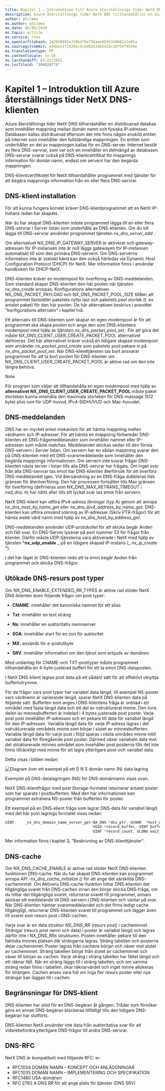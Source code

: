 ```yaml
---
title: Kapitel 1 – Introduktion till Azure återställnings tider NetX DNS-klienten
description: Azure återställnings tider NetX DNS tillhandahåller en distribuerad databas som innehåller mappning mellan domän namn och fysiska IP-adresser.
author: philmea
ms.author: philmea
ms.date: 06/04/2020
ms.topic: article
ms.service: rtos
ms.openlocfilehash: 3426b0895e259bd70e758aae8b56349082a3a95a
ms.sourcegitcommit: e3d42e1f2920ec9cb002634b542bc20754f9544e
ms.translationtype: MT
ms.contentlocale: sv-SE
ms.lasthandoff: 03/22/2021
ms.locfileid: "104826775"
---
```

# <a name="chapter-1---introduction-to-the-azure-rtos-netx-dns-client"></a>Kapitel 1 – Introduktion till Azure återställnings tider NetX DNS-klienten

Azure återställnings tider NetX DNS tillhandahåller en distribuerad databas som innehåller mappning mellan domän namn och fysiska IP-adresser. Databasen kallas *distribuerad* eftersom det inte finns någon enskild entitet på Internet som innehåller den fullständiga mappningen. En entitet som underhåller en del av mappningen kallas för en DNS-server. Internet består av flera DNS-servrar, som var och en innehåller en delmängd av databasen. DNS-servrar svarar också på DNS-klientcertifikat för mappnings information för domän namn, endast om servern har den begärda mappningen.

DNS-klientcertifikatet för NetX tillhandahåller programmet med tjänster för att begära mappnings information från en eller flera DNS-servrar.

## <a name="dns-client-setup"></a>DNS-klient installation

För att kunna fungera korrekt kräver DNS-klientprogrammet att en NetX-IP-instans redan har skapats.

När du har skapat DNS-klienten måste programmet lägga till en eller flera DNS-servrar i Server listan som underhålls av DNS-klienten. Om du vill lägga till DNS-servrar använder programmet tjänsten *nx_dns_server_add* .

Om alternativet NX_DNS_IP_GATEWAY_SERVER är aktiverat och gateway-adressen för IP-instansen inte är noll läggs gatewayen för IP-instansen automatiskt till som den primära DNS-servern. Om DNS-serverns information inte är statiskt känd kan den också härledas via Dynamic Host Configuration Protocol (DHCP) för NetX. Mer information finns i användar handboken för DHCP-NetX.

DNS-klienten kräver en modempool för överföring av DNS-meddelanden. Som standard skapar DNS-klienten den här poolen när tjänsten *nx_dns_create* anropas. Konfigurations alternativen NX_DNS_PACKET_PAYLOAD och NX_DNS_PACKET_POOL_SIZE tillåter att programmet fastställer paketets nytto last och paketets pool storlek (t. ex. antalet paket) för den här poolen. De här alternativen beskrivs i avsnittet "konfigurations alternativ" i kapitel två.

Ett alternativ till DNS-klienten som skapar en egen modempool är för att programmet ska skapa poolen och ange den som DNS-klientens modempool med hjälp av tjänsten *nx_dns_packet_pool_set* . För att göra det måste NX_DNS_CLIENT_USER_CREATE_PACKET_POOL alternativet definieras. Det här alternativet kräver också en tidigare skapad modempool som använder *nx_packet_pool_create* som paketets pool pekare in på *nx_dns_packet_pool_set*. När DNS-klienttjänsten tas bort ansvarar programmet för att ta bort poolen för DNS-klienter om NX_DNS_CLIENT_USER_CREATE_PACKET_POOL är aktive rad om den inte längre behövs.

>[!NOTE] 
> För program som väljer att tillhandahålla en egen modempool med hjälp av **alternativet NX_DNS_CLIENT_USER_CREATE_PACKET_POOL** måste paket storleken kunna innehålla den maximala storleken för DNS-massage (512 byte) plus rum för UDP-huvud, IPv4-SIDHUVUD och Mac-huvudet.

## <a name="dns-messages"></a>DNS-meddelanden

DNS har en mycket enkel mekanism för att hämta mappning mellan värdnamn och IP-adresser. För att hämta en mappning förbereder DNS-klienten ett DNS-frågemeddelanden som innehåller namnet eller IP-adressen som måste matchas. Meddelandet skickas sedan till den första DNS-servern i Server listan. Om servern har en sådan mappning svarar den på DNS-klienten med ett DNS-svarsmeddelande som innehåller den begärda mappnings informationen. Om servern inte svarar frågar DNS-klienten nästa server i listan tills alla DNS-servrar har frågats. Om inget svar från alla DNS-servrar tas emot har DNS-klienten återförsök för att överföra DNS-meddelandet igen. Vid återsändning av en DNS-fråga dubbleras tids gränsen för återöverföring. Den här processen fortsätter tills Max gränsen för överföring (definieras som NX_DNS_MAX_RETRANS_TIMEOUT i *nxd_dns. h*) har nåtts eller tills ett lyckat svar tas emot från servern.

NetX DNS-klient kan utföra IPv4-adress ökningar (typ A) genom att anropa *nx_dns_host_by_name_get eller* *nx_dns_ipv4_address_by_name_get*. DNS-klienten kan utföra omvänd sökning av IP-adresser (Skriv PTR-frågor) för att hämta webb värd namn med hjälp av *nx_dns_host_by_address_get*.

DNS-meddelanden använder UDP-protokollet för att skicka begär Anden och fält svar. En DNS-Server lyssnar på port nummer 53 för frågor från klienter. Därför måste UDP-tjänsterna vara aktiverade i NetX med hjälp av tjänsten ***nx_udp_enable** _ på en tidigare skapad IP-instans (_ *_nx_ip_create_* *).

I det här läget är DNS-klienten redo att ta emot begär Anden från programmet och skicka DNS-frågor.

## <a name="extended-dns-resource-record-types"></a>Utökade DNS-resurs post typer

Om NX_DNS_ENABLE_EXTENDED_RR_TYPES är aktive rad stöder NetX DNS-klienten även följande frågor om post typer:

- **CNAME**: innehåller det kanoniska namnet för ett alias

- **Txt**: innehåller en text sträng

- **Ns**: innehåller en auktoritativ namnserver

- **SOA**: innehåller start för en zon för auktoritet

- **MX**: används för e-postutbyte

- **SRV**: innehåller information om den tjänst som erbjuds av domänen

Med undantag för CNAME-och TXT-posttyper måste programmet tillhandahålla en 4-byte-justerad buffert för att ta emot DNS-dataposten.

I NetX DNS-klient lagras post data på ett sådant sätt för att effektivt utnyttja buffertutrymme.

För de frågor vars post typer har variabel data längd, till exempel NS-poster vars värdnamn är varierande längd, sparar NetX DNS-klienten data på följande sätt. Bufferten som anges i DNS-klientens fråga är ordnad i ett området med fasta längd data och ett del av ostrukturerat minne. Den övre delen av minnesbufferten är indelad i 4 bytes justerade post poster. Varje post post innehåller IP-adressen och en pekare till data för variabel längd för den IP-adressen. Variabla längd data för varje IP-adress lagras i det ostrukturerade områdets minne som börjar i slutet av minnesbufferten. Variabla längd data för varje post i följd sparas i nästa områdes minne intill variabel data för föregående post poster. Därmed växer variabeln data mot det strukturerade minnes området som innehåller post posterna tills det inte finns tillräckligt med minne för att lagra ytterligare post-och variabel data.

Detta visas i bilden nedan:

![Diagram över ett exempel på ett D N S domän namn (N) data lagring](media/image1.png)

Exemplet på DNS-datalagringen (NS) för DNS-domännamn visas ovan.

NetX DNS-klientfrågor med post Storage-formatet returnerar antalet poster som har sparats i postbufferten. Med den här informationen kan programmet extrahera NS-poster från bufferten för poster.

Ett exempel på en DNS-klient fråga som lagrar DNS-data för variabel längd med det här post lagrings formatet visas nedan:

```c
UINT     _nx_dns_domain_name_server_get(NX_DNS *dns_ptr, UCHAR  *host_name, 
                                        VOID *record_buffer, UINT buffer_size, 
                                        UINT *record_count, ULONG wait_option);
```

Mer information finns i kapitel 3, "Beskrivning av DNS-klienttjänster".

## <a name="dns-cache"></a>DNS-cache

Om NX_DNS_CACHE_ENABLE är aktive rad stöder NetX DNS-klienten funktionen DNS-cache. När du har skapat DNS-klienten kan programmet anropa API *-nx_dns_cache_initialize ()* för att ange det särskilda DNS-cacheminnet. Om Aktivera DNS-cache-funktion hittar DNS-klienten det tillgängliga svaret från DNS-cachen innan den börjar skicka DNS-fråga, om du hittar det tillgängliga svaret, returnerar svaret till programmet, annars skickas ett meddelande till DNS-servern i DNS-klienten och väntar på svar. När DNS-klienten hämtar svarsmeddelandet och det finns ledigt cache tillgängligt, returnerar DNS-klienten svaret till programmet och lägger även till svaret som resurs post i DNS-cachen.

Varje svar är en data struktur *NX_DNS_RR* (resurs post) i cacheminnet. Strängar (resurs post namn och data) i poster är variabel längd och lagras därför inte i NX_DNS_RRs strukturen. Posten innehåller pekare till den faktiska minnes platsen där strängarna lagras. Sträng tabellen och posterna delar cacheminnet. Poster lagras från cachens början och växer mot slutet av cacheminnet. Sträng tabellen börjar från slutet av cacheminnet och växer till början av cachen. Varje sträng i sträng tabellen har fältet längd och ett räknar fält. När en sträng läggs till i sträng tabellen, och om samma sträng redan finns i tabellen, ökar räknarvärdet och inget minne allokeras för strängen. Cachen anses vara full om inga fler resurs poster eller nya strängar kan läggas till i cachen.

## <a name="dns-client-limitations"></a>Begränsningar för DNS-klient

DNS-klienten har stöd för en DNS-begäran åt gången. Trådar som försöker göra en annan DNS-begäran blockeras tillfälligt tills den tidigare DNS-begäran har slutförts.

DNS-klienten NetX använder inte data från auktoritativa svar för att vidarebefordra ytterligare DNS-frågor till andra DNS-servrar.

## <a name="dns-rfcs"></a>DNS-RFC

NetX DNS är kompatibelt med följande RFC: er:

- RFC1034 DOMÄN NAMN – KONCEPT OCH ANLÄGGNINGAR
- RFC1035 DOMÄN NAMN – IMPLEMENTERING OCH SPECIFIKATION
- RFC1480 USA-domänen
- RFC 2782 A DNS RR för att ange plats för tjänster (DNS SRV)